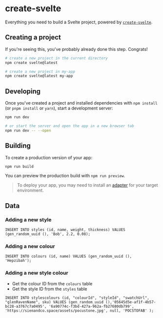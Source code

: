 # create-svelte

Everything you need to build a Svelte project, powered by [`create-svelte`](https://github.com/sveltejs/kit/tree/master/packages/create-svelte).

## Creating a project

If you're seeing this, you've probably already done this step. Congrats!

```bash
# create a new project in the current directory
npm create svelte@latest

# create a new project in my-app
npm create svelte@latest my-app
```

## Developing

Once you've created a project and installed dependencies with `npm install` (or `pnpm install` or `yarn`), start a development server:

```bash
npm run dev

# or start the server and open the app in a new browser tab
npm run dev -- --open
```

## Building

To create a production version of your app:

```bash
npm run build
```

You can preview the production build with `npm run preview`.

> To deploy your app, you may need to install an [adapter](https://kit.svelte.dev/docs/adapters) for your target environment.

## Data

### Adding a new style

`INSERT INTO styles (id, name, weight, thickness) VALUES (gen_random_uuid (), 'Bob', 2.2, 0.08);`

### Adding a new colour

`INSERT INTO colours (id, name) VALUES (gen_random_uuid (), 'Hepzibah');`

### Adding a new style colour

* Get the colour ID from the `colours` table
* Get the style ID from the `styles` table

`INSERT INTO stylescolours (id, "colourId", "styleId", "swatchUrl", "glenRavenName", sku) VALUES (gen_random_uuid (),'05645d5e-af1f-4b57-bc28-a3767c7a0495', '6a90774c-f3bd-427a-962a-fb27680db799', 'https://sienandco.space/assets/pocustone.jpg', null, 'POCSTOFAB' );`



